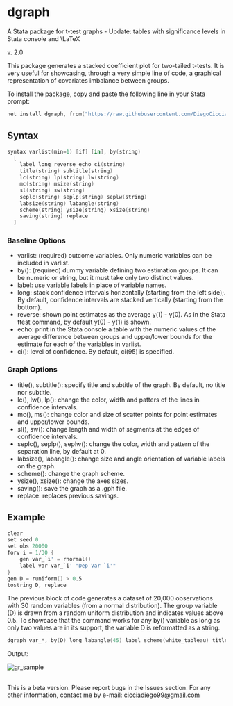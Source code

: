 # dgraph
A Stata package for t-test graphs - Update: tables with significance levels in Stata console and \LaTeX

v. 2.0 

This package generates a stacked coefficient plot for two-tailed t-tests. It is very useful for showcasing, through a very simple line of code, a graphical representation of covariates imbalance between groups. 

To install the package, copy and paste the following line in your Stata prompt: 
```s
net install dgraph, from("https://raw.githubusercontent.com/DiegoCiccia/dgraph/main") replace
```

## Syntax 
```s
syntax varlist(min=1) [if] [in], by(string)  
  [ 
    label long reverse echo ci(string) 
    title(string) subtitle(string) 
    lc(string) lp(string) lw(string) 
    mc(string) msize(string) 
    sl(string) sw(string)
    seplc(string) seplp(string) seplw(string) 
    labsize(string) labangle(string) 
    scheme(string) ysize(string) xsize(string) 
    saving(string) replace
  ]
```
### Baseline Options
+ varlist: (required) outcome variables. Only numeric variables can be included in varlist.
+ by():    (required) dummy variable defining two estimation groups. It can be numeric or string, but it must take only two distinct values.
+ label:   use variable labels in place of variable names.
+ long:    stack confidence intervals horizontally (starting from the left side);. By default, confidence intervals are stacked vertically (starting from the bottom).
+ reverse: shown point estimates as the average y(1) - y(0). As in the Stata ttest command, by default y(0) - y(1) is shown.
+ echo: print in the Stata console a table with the numeric values of the average difference between groups and upper/lower bounds for the estimate for each of the variables in varlist.
+ ci():    level of confidence. By default, ci(95) is specified.
### Graph Options
+ title(), subtitle(): specify title and subtitle of the graph. By default, no title nor subtitle.
+ lc(), lw(), lp(): change the color, width and patters of the lines in confidence intervals.
+ mc(), ms(): change color and size of scatter points for point estimates and upper/lower bounds.
+ sl(), sw(): change length and width of segments at the edges of confidence intervals.
+ seplc(), seplp(), seplw(): change the color, width and pattern of the separation line, by default at 0.
+ labsize(), labangle(): change size and angle orientation of variable labels on the graph.
+ scheme(): change the graph scheme.
+ ysize(), xsize(): change the axes sizes.
+ saving(): save the graph as a .gph file.
+ replace: replaces previous savings.
## Example
```s
clear
set seed 0
set obs 20000
forv i = 1/30 {
    gen var_`i' = rnormal()
    label var var_`i' "Dep Var `i'"
}
gen D = runiform() > 0.5
tostring D, replace
```
The previous block of code generates a dataset of 20,000 observations with 30 random variables (from a normal distribution). The group variable (D) is drawn from a random uniform distribution and indicates values above 0.5. To showcase that the command works for any by() variable as long as only two values are in its support, the variable D is reformatted as a string.
```s
dgraph var_*, by(D) long labangle(45) label scheme(white_tableau) title("Graph") reverse mc(blue) lw(0.2) ci(90) labsize(vsmall) saving(gr_sample) replace
```
Output:

![gr_sample](https://user-images.githubusercontent.com/71022390/228183269-29f771bc-2d83-49c5-b356-8f97a110cdcd.png)

##
This is a beta version. Please report bugs in the Issues section.
For any other information, contact me by e-mail: cicciadiego99@gmail.com
